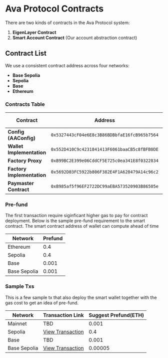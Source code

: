 # Ava Protocol Contracts

There are two kinds of contracts in the Ava Protocol system:

1. **EigenLayer Contract**  
2. **Smart Account Contract** (Our account abstraction contract)

## Contract List

We use a consistent contract address across four networks:

- **Base Sepolia**  
- **Sepolia**  
- **Base**  
- **Ethereum**  

### Contracts Table

| Contract | Address | Base Sepolia | Base | Sepolia | Ethereum |
|----------|----------------------------------|------------------------------------------------------------------|-------------------------------------------------------------|-------------------------------------------------------------|------------------------------------------------|
| **Config (AAConfig)** | `0x5327443cF04e6E8c3B86BDBbfaE16fcB965b7564` | [View](https://sepolia.basescan.org/address/0x5327443cF04e6E8c3B86BDBbfaE16fcB965b7564) | [View](https://basescan.org/address/0x5327443cF04e6E8c3B86BDBbfaE16fcB965b7564) | [View](https://sepolia.etherscan.io/address/0x5327443cF04e6E8c3B86BDBbfaE16fcB965b7564) | [View](https://etherscan.io/address/0x5327443cF04e6E8c3B86BDBbfaE16fcB965b7564) |
| **Wallet Implementation** | `0x552D410C9c4231841413F6061baaCB5c8fBFB0DE` | [View](https://sepolia.basescan.org/address/0x552D410C9c4231841413F6061baaCB5c8fBFB0DE) | [View](https://basescan.org/address/0x552D410C9c4231841413F6061baaCB5c8fBFB0DE) | [View](https://sepolia.etherscan.io/address/0x552D410C9c4231841413F6061baaCB5c8fBFB0DE) | [View](https://etherscan.io/address/0x552D410C9c4231841413F6061baaCB5c8fBFB0DE) |
| **Factory Proxy** | `0xB99BC2E399e06CddCF5E725c0ea341E8f0322834` | [View](https://sepolia.basescan.org/address/0xB99BC2E399e06CddCF5E725c0ea341E8f0322834) | [View](https://basescan.org/address/0xB99BC2E399e06CddCF5E725c0ea341E8f0322834) | [View](https://sepolia.etherscan.io/address/0xB99BC2E399e06CddCF5E725c0ea341E8f0322834) | [View](https://etherscan.io/address/0xB99BC2E399e06CddCF5E725c0ea341E8f0322834) |
| **Factory Implementation** | `0x5692D03FC5922b806F382E4F1A620479A14c96c2` | [View](https://sepolia.basescan.org/address/0x5692D03FC5922b806F382E4F1A620479A14c96c2) | [View](https://basescan.org/address/0x5692D03FC5922b806F382E4F1A620479A14c96c2) | [View](https://sepolia.etherscan.io/address/0x5692D03FC5922b806F382E4F1A620479A14c96c2) | [View](https://etherscan.io/address/0x5692D03FC5922b806F382E4F1A620479A14c96c2) |
| **Paymaster Contract** | `0xB985af5f96EF2722DC99aEBA573520903B86505e` | [View](https://sepolia.basescan.org/address/0xB985af5f96EF2722DC99aEBA573520903B86505e) | [View](https://basescan.org/address/0xB985af5f96EF2722DC99aEBA573520903B86505e) | [View](https://sepolia.etherscan.io/address/0xB985af5f96EF2722DC99aEBA573520903B86505e) | [View](https://etherscan.io/address/0xB985af5f96EF2722DC99aEBA573520903B86505e) |
### Pre-fund

The first transaction require siginficant higher gas to pay for contract deployment. Below is the sample pre-fund requirement to the smart contract. The smart contract address of wallet can compute ahead of time

| Network      | Prefund |
|--------------|---------|
| Ethereum     | 0.4     |
| Sepolia      | 0.4     |
| Base         | 0.001   |
| Base Sepolia | 0.001   |

### Sample Txs

This is a few sample tx that also deploy the smart wallet together with the gas cost to get an idea of pre-fund.

| Network      | Transaction Link                                                                 | Suggest Prefund(ETH) |
|--------------|----------------------------------------------------------------------------------|----------|
| Mainnet      | TBD                                                                              | 0.001    |
| Sepolia      | [View Transaction](https://sepolia.etherscan.io/tx/0xee325c48e6a6a35b91642b2483acd860255283aded8cb949a9594a8ab19c7f69) | 0.4   |
| Base         | TBD                                                                              | 0.001    |
| Base Sepolia | [View Transaction](https://sepolia.basescan.org/tx/0x946e7b6e48fd1421d17263e9b89e329e264cb37de511077844e925f414be8851) | 0.00005    |
